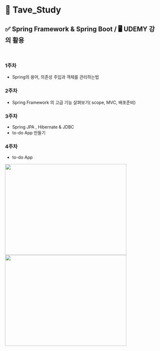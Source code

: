 # 📝 Tave_Study 

## ✅ Spring Framework & Spring Boot /  🖥️ UDEMY 강의 활용

</br>

###  1주차
-  Spring의 용어, 의존성 주입과 객체를 관리하는법

###  2주차
-  Spring Framework 의 고급 기능 살펴보기( scope, MVC, 배포준비)
  
###  3주차
-  Spring JPA , Hibernate & JDBC
-  to-do App 만들기

###  4주차
-  to-do App 
<img src="https://github.com/kyungmin1221/Tave_Study/assets/105621255/bb84ccbf-2c87-41a9-aee7-555180a8750c" height="300" width="400" />
<img src="https://github.com/kyungmin1221/Tave_Study/assets/105621255/851ecec2-f09b-4a48-abd8-1ba39c0af090" height="300" width="400" />
